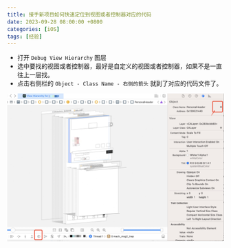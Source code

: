 ```yaml
---
title: 接手新项目如何快速定位到视图或者控制器对应的代码
date: 2023-09-28 08:00:00 +0800
categories: [iOS]
tags: [经验]
---
```


- 打开 `Debug View Hierarchy` 图层
- 选中要找的视图或者控制器，最好是自定义的视图或者控制器，如果不是一直往上一层找。
- 点击右侧栏的 `Object - Class Name - 右侧的箭头` 就到了对应的代码文件了。

![Desktop View](/assets/img/iOS/2023-09-25-iOS-1.jpg)
